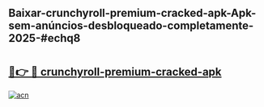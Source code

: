 ## Baixar-crunchyroll-premium-cracked-apk-Apk-sem-anúncios-desbloqueado-completamente-2025-#echq8

# <h2><a href="https://ainizakaria.my?title=crunchyroll-premium-cracked-apk&ref=20M">🔗👉 🔴 crunchyroll-premium-cracked-apk</a></h2>

[![acn](https://github.com/user-attachments/assets/0f9c940e-d8b0-45ae-aac7-cd30a18b3e1c)](https://ainizakaria.my?title=crunchyroll-premium-cracked-apk&ref=20M)

